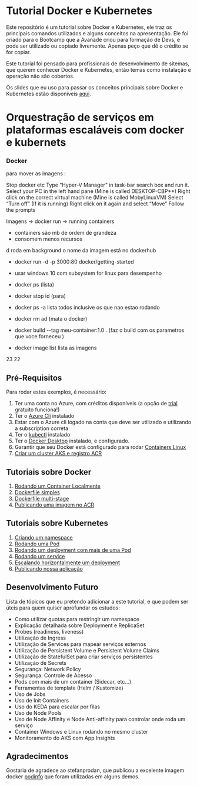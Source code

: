 Tutorial Docker e Kubernetes
============================

Este repositório é um tutorial sobre Docker e Kubernetes, ele traz os principais comandos utilizados e alguns conceitos na apresentação. Ele foi criado para o Bootcamp que a Avanade criou para formação de Devs, e pode ser utilizado ou copiado livremente. Apenas peço que dê o crédito se for copiar.

Este tutorial foi pensado para profissionais de desenvolvimento de sitemas, que querem conhecer Docker e Kubernetes, então temas como instalação e operação não são cobertos.

Os slides que eu uso para passar os conceitos principais sobre Docker e Kubernetes estão disponíveis [aqui](Tutorial-Docker-Kubernetes.pdf).


# Orquestração de serviços em plataformas escaláveis com docker e kubernets 

### Docker 

para mover as imagens : 

Stop docker etc
Type “Hyper-V Manager” in task-bar search box and run it.
Select your PC in the left hand pane (Mine is called DESKTOP-CBP**)
Right click on the correct virtual machine (Mine is called MobyLinuxVM)
Select “Turn off” (If it is running)
Right click on it again and select “Move”
Follow the prompts


Imagens -> docker run -> running containers

- containers são mb de ordem de grandeza 
- consomem menos recursos 

d roda em background 
o nome da imagem está no dockerhub 

- docker run -d -p  3000:80 docker/getting-started

- usar windows 10 com subsystem for linux para desempenho 

- docker ps  (lista)
 
- docker stop id (para)

- docker ps -a lista todos inclusive os que nao estao rodando 

- docker rm ad (mata o docker)

- docker build --tag meu-container:1.0 .   (faz o build com os parametros que voce forneceu )

- docker image list lista as imagens 


23 22 

Pré-Requisitos
--------------

Para rodar estes exemplos, é necessário:

1. Ter uma conta no Azure, com créditos disponíveis (a opção de [trial](https://azure.microsoft.com/pt-br/free/) gratuito funciona!)
2. Ter o [Azure Cli](https://docs.microsoft.com/pt-br/cli/azure/install-azure-cli?view=azure-cli-latest) instalado
3. Estar com o Azure cli logado na conta que deve ser utilizado e utilizando a subscription correta
4. Ter o [kubectl](https://kubernetes.io/docs/tasks/tools/install-kubectl/) instalado
5. Ter o [Docker Desktop](https://www.docker.com/products/docker-desktop) instalado, e configurado.
6. Garantir que seu Docker está configurado para rodar [Containers Linux](https://docs.docker.com/docker-for-windows/#switch-between-windows-and-linux-containers)
7. [Criar um cluster AKS e registro ACR](ambiente/1-Criando-um-cluster-AKS/README.md)


Tutoriais sobre Docker
------------------

1. [Rodando um Container Localmente](docker/1-Rodando-um-Container-localmente/README.md)
2. [Dockerfile simples](docker/2-Dockerfile-simples/README.md)
3. [Dockerfile multi-stage](docker/3-Dockerfile-multi-stage/README.md)
4. [Publicando uma imagem no ACR](docker/4-Publicando-imagem-acr/README.md)

Tutoriais sobre Kubernetes
----------------------

1. [Criando um namespace](kubernetes/1-Criando-um-Namespace/README.md)
2. [Rodando uma Pod](kubernetes/2-Rodando-uma-Pod/README.md)
3. [Rodando um deployment com mais de uma Pod](kubernetes/3-Rodando-um-Deployment/README.md)
4. [Rodando um service](kubernetes/4-Rodando-um-Service/README.md)
5. [Escalando horizontalmente um deployment](kubernetes/5-Escalando-horizontalmente-um-deployment/README.md)
6. [Publicando nossa aplicação](kubernetes/6-Publicando-nossa-aplicacao/README.md)

Desenvolvimento Futuro
----------------------

Lista de tópicos que eu pretendo adicionar a este tutorial, e que podem ser úteis para quem quiser aprofundar os estudos:

- Como utilizar quotas para restringir um namespace
- Explicação detalhada sobre Deployment e ReplicaSet
- Probes (readiness, liveness)
- Utilização de Ingress
- Utilização de Services para mapear serviços externos
- Utilização de Persistent Volume e Persistent Volume Claims
- Utilização de StatefulSet para criar serviços persistentes
- Utilização de Secrets
- Segurança: Network Policy
- Segurança: Controle de Acesso
- Pods com mais de um container (Sidecar, etc...)
- Ferramentas de template (Helm / Kustomize)
- Uso de Jobs
- Uso de Init Containers
- Uso do KEDA para escalar por filas
- Uso de Node Pools
- Uso de Node Affinity e Node Anti-affinity para controlar onde roda um serviço
- Container Windows e Linux rodando no mesmo cluster
- Monitoramento do AKS com App Insights

Agradecimentos
--------------

Gostaria de agradece ao stefanprodan, que publicou a excelente imagem docker [podinfo](https://github.com/stefanprodan/podinfo) que foram utilizadas em alguns demos.
